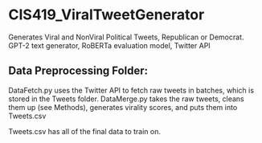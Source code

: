 # CIS419_ViralTweetGenerator
Generates Viral and NonViral Political Tweets, Republican or Democrat. GPT-2 text generator, RoBERTa evaluation model, Twitter API

## Data Preprocessing Folder:
DataFetch.py uses the Twitter API to fetch raw tweets in batches, which is stored in the Tweets folder.
DataMerge.py takes the raw tweets, cleans them up (see Methods), generates virality scores, and puts them into Tweets.csv

Tweets.csv has all of the final data to train on.
